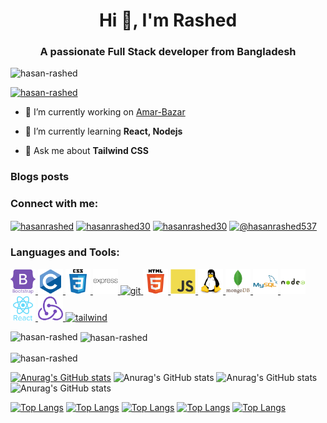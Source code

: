 <h1 align="center">Hi 👋, I'm Rashed</h1>
<h3 align="center">A passionate Full Stack developer from Bangladesh</h3>

<p align="left"> <img src="https://komarev.com/ghpvc/?username=hasan-rashed&label=Profile%20views&color=0e75b6&style=flat" alt="hasan-rashed" /> </p>

<p align="left"> <a href="https://github.com/ryo-ma/github-profile-trophy"><img src="https://github-profile-trophy.vercel.app/?username=hasan-rashed" alt="hasan-rashed" /></a> </p>

- 🔭 I’m currently working on [Amar-Bazar](https://github.com/Hasan-Rashed/Amar-Bazar)

- 🌱 I’m currently learning **React, Nodejs**

- 💬 Ask me about **Tailwind CSS**

### Blogs posts
<!-- BLOG-POST-LIST:START -->
<!-- BLOG-POST-LIST:END -->

<h3 align="left">Connect with me:</h3>
<p align="left">
<a href="https://dev.to/hasanrashed" target="blank"><img align="center" src="https://raw.githubusercontent.com/rahuldkjain/github-profile-readme-generator/master/src/images/icons/Social/devto.svg" alt="hasanrashed" height="30" width="40" /></a>
<a href="https://linkedin.com/in/hasanrashed30" target="blank"><img align="center" src="https://raw.githubusercontent.com/rahuldkjain/github-profile-readme-generator/master/src/images/icons/Social/linked-in-alt.svg" alt="hasanrashed30" height="30" width="40" /></a>
<a href="https://fb.com/hasanrashed30" target="blank"><img align="center" src="https://raw.githubusercontent.com/rahuldkjain/github-profile-readme-generator/master/src/images/icons/Social/facebook.svg" alt="hasanrashed30" height="30" width="40" /></a>
<a href="https://www.youtube.com/@hasanrashed537" target="blank"><img align="center" src="https://raw.githubusercontent.com/rahuldkjain/github-profile-readme-generator/master/src/images/icons/Social/youtube.svg" alt="@hasanrashed537" height="30" width="40" /></a>
</p>

<h3 align="left">Languages and Tools:</h3>
<p align="left"> <a href="https://getbootstrap.com" target="_blank" rel="noreferrer"> <img src="https://raw.githubusercontent.com/devicons/devicon/master/icons/bootstrap/bootstrap-plain-wordmark.svg" alt="bootstrap" width="40" height="40"/> </a> <a href="https://www.cprogramming.com/" target="_blank" rel="noreferrer"> <img src="https://raw.githubusercontent.com/devicons/devicon/master/icons/c/c-original.svg" alt="c" width="40" height="40"/> </a> <a href="https://www.w3schools.com/css/" target="_blank" rel="noreferrer"> <img src="https://raw.githubusercontent.com/devicons/devicon/master/icons/css3/css3-original-wordmark.svg" alt="css3" width="40" height="40"/> </a> <a href="https://expressjs.com" target="_blank" rel="noreferrer"> <img src="https://raw.githubusercontent.com/devicons/devicon/master/icons/express/express-original-wordmark.svg" alt="express" width="40" height="40"/> </a> <a href="https://git-scm.com/" target="_blank" rel="noreferrer"> <img src="https://www.vectorlogo.zone/logos/git-scm/git-scm-icon.svg" alt="git" width="40" height="40"/> </a> <a href="https://www.w3.org/html/" target="_blank" rel="noreferrer"> <img src="https://raw.githubusercontent.com/devicons/devicon/master/icons/html5/html5-original-wordmark.svg" alt="html5" width="40" height="40"/> </a> <a href="https://developer.mozilla.org/en-US/docs/Web/JavaScript" target="_blank" rel="noreferrer"> <img src="https://raw.githubusercontent.com/devicons/devicon/master/icons/javascript/javascript-original.svg" alt="javascript" width="40" height="40"/> </a> <a href="https://www.linux.org/" target="_blank" rel="noreferrer"> <img src="https://raw.githubusercontent.com/devicons/devicon/master/icons/linux/linux-original.svg" alt="linux" width="40" height="40"/> </a> <a href="https://www.mongodb.com/" target="_blank" rel="noreferrer"> <img src="https://raw.githubusercontent.com/devicons/devicon/master/icons/mongodb/mongodb-original-wordmark.svg" alt="mongodb" width="40" height="40"/> </a> <a href="https://www.mysql.com/" target="_blank" rel="noreferrer"> <img src="https://raw.githubusercontent.com/devicons/devicon/master/icons/mysql/mysql-original-wordmark.svg" alt="mysql" width="40" height="40"/> </a> <a href="https://nodejs.org" target="_blank" rel="noreferrer"> <img src="https://raw.githubusercontent.com/devicons/devicon/master/icons/nodejs/nodejs-original-wordmark.svg" alt="nodejs" width="40" height="40"/> </a> <a href="https://reactjs.org/" target="_blank" rel="noreferrer"> <img src="https://raw.githubusercontent.com/devicons/devicon/master/icons/react/react-original-wordmark.svg" alt="react" width="40" height="40"/> </a> <a href="https://redux.js.org" target="_blank" rel="noreferrer"> <img src="https://raw.githubusercontent.com/devicons/devicon/master/icons/redux/redux-original.svg" alt="redux" width="40" height="40"/> </a> <a href="https://tailwindcss.com/" target="_blank" rel="noreferrer"> <img src="https://www.vectorlogo.zone/logos/tailwindcss/tailwindcss-icon.svg" alt="tailwind" width="40" height="40"/> </a> </p>

<p><img align="left" src="https://github-readme-stats.vercel.app/api/top-langs?username=hasan-rashed&show_icons=true&locale=en&layout=compact" alt="hasan-rashed" /></p>

<p>&nbsp;<img align="center" src="https://github-readme-stats.vercel.app/api?username=hasan-rashed&show_icons=true&locale=en" alt="hasan-rashed" /></p>

<p><img align="center" src="https://github-readme-streak-stats.herokuapp.com/?user=hasan-rashed&" alt="hasan-rashed" /></p>



[![Anurag's GitHub stats](https://github-readme-stats.vercel.app/api?username=Hasan-Rashed)](https://github.com/anuraghazra/github-readme-stats)
![Anurag's GitHub stats](https://github-readme-stats.vercel.app/api?username=Hasan-Rashed&count_private=true)
![Anurag's GitHub stats](https://github-readme-stats.vercel.app/api?username=Hasan-Rashed&show_icons=true)
![Anurag's GitHub stats](https://github-readme-stats.vercel.app/api?username=Hasan-Rashed&show_icons=true&theme=radical)


[![Top Langs](https://github-readme-stats.vercel.app/api/top-langs/?username=Hasan-Rashed)](https://github.com/anuraghazra/github-readme-stats)
[![Top Langs](https://github-readme-stats.vercel.app/api/top-langs/?username=Hasan-Rashed&exclude_repo=github-readme-stats,anuraghazra.github.io)](https://github.com/anuraghazra/github-readme-stats)
[![Top Langs](https://github-readme-stats.vercel.app/api/top-langs/?username=Hasan-Rasehd&hide=javascript,html)](https://github.com/anuraghazra/github-readme-stats)
[![Top Langs](https://github-readme-stats.vercel.app/api/top-langs/?username=Hasan-Rasehd&langs_count=8)](https://github.com/anuraghazra/github-readme-stats)
[![Top Langs](https://github-readme-stats.vercel.app/api/top-langs/?username=Hasan-Rasehd&layout=compact)](https://github.com/anuraghazra/github-readme-stats)
